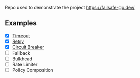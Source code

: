 Repo used to demonstrate the project https://failsafe-go.dev/


## Examples

- [x] [Timeout](https://github.com/eminetto/post-failsafe-go/pull/1)
- [x] [Retry](https://github.com/eminetto/post-failsafe-go/pull/2)
- [x] [Circuit Breaker](https://github.com/eminetto/post-failsafe-go/pull/3)
- [ ] Fallback
- [ ] Bulkhead
- [ ] Rate Limiter
- [ ] Policy Composition